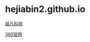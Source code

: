 # hejiabin2.github.io
<a href="https://hejiabin2.github.io//超凡科技/html/超凡科技.html">超凡科技</a>
 
<a href="https://hejiabin2.github.io//360官网 /html/360官网.html">360官网</a>
